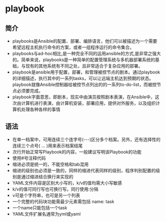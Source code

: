 # playbook
## 简介
* playbooks是Ansible的配置、部署、编排语言，他们可以被描述为一个需要希望远程主机执行命令的方案，或者一组程序运行的命令集合。
* playbooks与ad-hoc相比,是一种完全不同的运用ansible的方式,是非常之强大的。简单来说，playbooks是一种简单的配置管理系统与多机器部署系统的基础，与现有的其他系统有不同之处，且非常适合于复杂应用的部署。
* playbook是ansible用于配置，部署，和管理被控节点的剧本。通过playbook的详细描述，执行其中的一系列tasks，可以让远端主机达到预期的状态。playbook就像Ansible控制器给被控节点列出的的一系列to-do-list，而被控节点必须要完成。
* playbook字面意思，即剧本，现实中由演员按照剧本表演，在Ansible中，这次由计算机进行表演，由计算机安装，部署应用，提供对外服务，以及组织计算机处理各种各样的事情
## 语法
* 在单一档案中，可用连续三个连字号(---)区分多个档案。另外，还有选择性的连续三个点号( ... )用来表示档案结尾
* 次行开始正常写Playbook的内容，一般建议写明该Playbook的功能
* 使用#号注释代码
* 缩进必须是统一的，不能空格和tab混用
* 缩进的级别也必须是一致的，同样的缩进代表同样的级别，程序判别配置的级别是通过缩进结合换行来实现的
* YAML文件内容是区别大小写的，k/v的值均需大小写敏感
* k/v的值可同行写也可换行写。同行使用:分隔
* v可是个字符串，也可是另一个列表
* 一个完整的代码块功能需最少元素需包括 name: task
* 一个name只能包括一个task
* YAML文件扩展名通常为yml或yaml